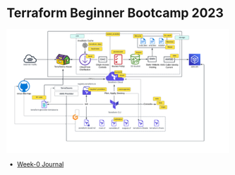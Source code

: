 # Terraform Beginner Bootcamp 2023
![Architectural Diagram](./assert/Terratown%20Architectural.png)

- [Week-0 Journal](./journal/Week-O.md)